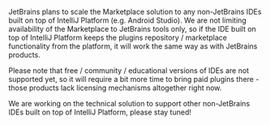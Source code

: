 [//]: # (title: Will other IDEs built on top of IntelliJ Platform support paid plugins?)

JetBrains plans to scale the Marketplace solution to any non-JetBrains IDEs built on top of IntelliJ Platform (e.g. Android Studio). We are not limiting availability of the Marketplace to JetBrains tools only, so if the IDE built on top of IntelliJ Platform keeps the plugins repository / marketplace functionality from the platform, it will work the same way as with JetBrains products. 

Please note that free / community / educational versions of IDEs are not supported yet, so it will require a bit more time to bring paid plugins there - those products lack licensing mechanisms altogether right now.

We are working on the technical solution to support other non-JetBrains IDEs built on top of IntelliJ Platform, please stay tuned!